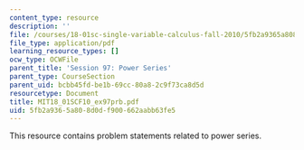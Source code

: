 ```yaml
---
content_type: resource
description: ''
file: /courses/18-01sc-single-variable-calculus-fall-2010/5fb2a9365a808d0df900662aabb63fe5_MIT18_01SCF10_ex97prb.pdf
file_type: application/pdf
learning_resource_types: []
ocw_type: OCWFile
parent_title: 'Session 97: Power Series'
parent_type: CourseSection
parent_uid: bcbb45fd-be1b-69cc-80a8-2c9f73ca8d5d
resourcetype: Document
title: MIT18_01SCF10_ex97prb.pdf
uid: 5fb2a936-5a80-8d0d-f900-662aabb63fe5
---
```

This resource contains problem statements related to power series.

